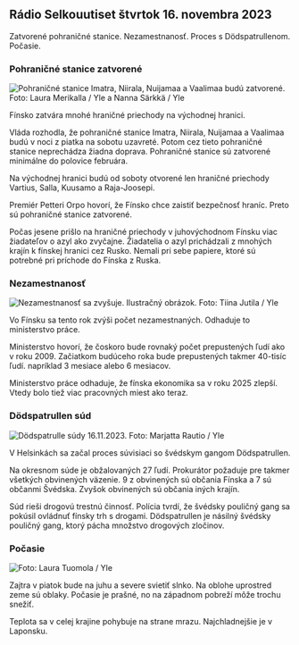 ## Rádio Selkouutiset štvrtok 16. novembra 2023

Zatvorené pohraničné stanice. Nezamestnanosť. Proces s Dödspatrullenom. Počasie.

### Pohraničné stanice zatvorené

![Pohraničné stanice Imatra, Niirala, Nuijamaa a Vaalimaa budú zatvorené. Foto: Laura Merikalla / Yle a Nanna Särkkä / Yle](https://images.cdn.yle.fi/image/upload/c_crop,h_1215,w_2161,x_0,y_943/ar_1.777777777777777,c_077777777,c_0,c_0,c_0/dpr_1.0/q_auto:eco/f_auto/fl_lossy/v1700138081/39-1201615655605bd910f3)

Fínsko zatvára mnohé hraničné priechody na východnej hranici.

Vláda rozhodla, že pohraničné stanice Imatra, Niirala, Nuijamaa a Vaalimaa budú v noci z piatka na sobotu uzavreté. Potom cez tieto pohraničné stanice neprechádza žiadna doprava. Pohraničné stanice sú zatvorené minimálne do polovice februára.

Na východnej hranici budú od soboty otvorené len hraničné priechody Vartius, Salla, Kuusamo a Raja-Joosepi.

Premiér Petteri Orpo hovorí, že Fínsko chce zaistiť bezpečnosť hraníc. Preto sú pohraničné stanice zatvorené.

Počas jesene prišlo na hraničné priechody v juhovýchodnom Fínsku viac žiadateľov o azyl ako zvyčajne. Žiadatelia o azyl prichádzali z mnohých krajín k fínskej hranici cez Rusko. Nemali pri sebe papiere, ktoré sú potrebné pri príchode do Fínska z Ruska.

### Nezamestnanosť

![Nezamestnanosť sa zvyšuje. Ilustračný obrázok. Foto: Tiina Jutila / Yle](https://images.cdn.yle.fi/image/upload/c_crop,h_3007,w_5346,x_0,y_409/ar_1.7777777777777777,c_fill,g_faces,w/1210.0q_auto:eco/f_auto/fl_lossy/v1636455286/39-7675556012f34491801)

Vo Fínsku sa tento rok zvýši počet nezamestnaných. Odhaduje to ministerstvo práce.

Ministerstvo hovorí, že čoskoro bude rovnaký počet prepustených ľudí ako v roku 2009. Začiatkom budúceho roka bude prepustených takmer 40-tisíc ľudí. napríklad 3 mesiace alebo 6 mesiacov.

Ministerstvo práce odhaduje, že fínska ekonomika sa v roku 2025 zlepší. Vtedy bolo tiež viac pracovných miest ako teraz.

### Dödspatrullen súd

![Dödspatrulle súdy 16.11.2023. Foto: Marjatta Rautio / Yle](https://images.cdn.yle.fi/image/upload/c_crop,h_2295,w_4080,x_0,y_278/ar_1.7777777777777777,c_fill,g_faces,w/d_1670.0q_auto:eco/f_auto/fl_lossy/v1700137634/39-12015276555f550196e3)

V Helsinkách sa začal proces súvisiaci so švédskym gangom Dödspatrullen.

Na okresnom súde je obžalovaných 27 ľudí. Prokurátor požaduje pre takmer všetkých obvinených väzenie. 9 z obvinených sú občania Fínska a 7 sú občanmi Švédska. Zvyšok obvinených sú občania iných krajín.

Súd rieši drogovú trestnú činnosť. Polícia tvrdí, že švédsky pouličný gang sa pokúsil ovládnuť fínsky trh s drogami. Dödspatrullen je násilný švédsky pouličný gang, ktorý pácha množstvo drogových zločinov.

### Počasie

![ Foto: Laura Tuomola / Yle](https://images.cdn.yle.fi/image/upload/c_crop,h_1080,w_1919,x_0,y_0/ar_1.7777777777777777,c_fill,g_faces,w/d_1675.0/q_auto:eco/f_auto/fl_lossy/v1700136474/39-1201617655606029adf4)

Zajtra v piatok bude na juhu a severe svietiť slnko. Na oblohe uprostred zeme sú oblaky. Počasie je prašné, no na západnom pobreží môže trochu snežiť.

Teplota sa v celej krajine pohybuje na strane mrazu. Najchladnejšie je v Laponsku.